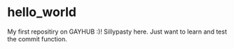 # hello_world
My first repositiry on GAYHUB :)!
Sillypasty here. Just want to learn and test the commit function.

